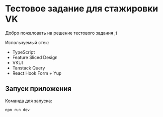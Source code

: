 # Тестовое задание для стажировки VK
Добро пожаловать на решение тестового задания ;)


Используемый стек:

- TypeScript
- Feature Sliced Design
- VKUI
- Tanstack Query
- React Hook Form + Yup

## Запуск приложения

Команда для запуска:
```js
npm run dev

```
